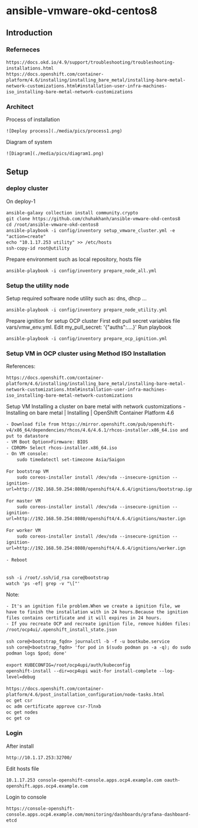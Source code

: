 # ansible-vmware-okd-centos8


## Introduction

### Referneces
    https://docs.okd.io/4.9/support/troubleshooting/troubleshooting-installations.html
    https://docs.openshift.com/container-platform/4.6/installing/installing_bare_metal/installing-bare-metal-network-customizations.html#installation-user-infra-machines-iso_installing-bare-metal-network-customizations

### Architect

Process of installation 

    ![Deploy process](./media/pics/process1.png)

Diagram of system

    ![Diagram](./media/pics/diagram1.png)
## Setup


### deploy cluster  

On deploy-1
    
    ansible-galaxy collection install community.crypto
    git clone https://github.com/chuhakhanh/ansible-vmware-okd-centos8
    cd /root/ansible-vmware-okd-centos8
    ansible-playbook -i config/inventory setup_vmware_cluster.yml -e "action=create"
    echo "10.1.17.253 utility" >> /etc/hosts
    ssh-copy-id root@utility

Prepare environment such as local repository, hosts file    
    
    ansible-playbook -i config/inventory prepare_node_all.yml

### Setup the utility node    

Setup required software node utility such as: dns, dhcp ...
    
    ansible-playbook -i config/inventory prepare_node_utility.yml
    
Prepare ignition for setup OCP cluster
First edit pull secret variables file vars/vmw_env.yml. Edit my_pull_secret: '{"auths":....}'
Run playbook

    ansible-playbook -i config/inventory prepare_ocp_ignition.yml
### Setup VM in OCP cluster using Method ISO Installation

References: 
    
    https://docs.openshift.com/container-platform/4.6/installing/installing_bare_metal/installing-bare-metal-network-customizations.html#installation-user-infra-machines-iso_installing-bare-metal-network-customizations

Setup VM Installing a cluster on bare metal with network customizations - Installing on bare metal | Installing | OpenShift Container Platform 4.6

    - Download file from https://mirror.openshift.com/pub/openshift-v4/x86_64/dependencies/rhcos/4.6/4.6.1/rhcos-installer.x86_64.iso and put to datastore
    - VM Boot Option>Firmware: BIOS
    - CDROM> Select rhcos-installer.x86_64.iso
    - On VM console:      
        sudo timedatectl set-timezone Asia/Saigon

    For bootstrap VM
        sudo coreos-installer install /dev/sda --insecure-ignition --ignition-url=http://192.168.50.254:8080/openshift4/4.6.4/ignitions/bootstrap.ign 
    
    For master VM
        sudo coreos-installer install /dev/sda --insecure-ignition --ignition-url=http://192.168.50.254:8080/openshift4/4.6.4/ignitions/master.ign 
    
    For worker VM
        sudo coreos-installer install /dev/sda --insecure-ignition --ignition-url=http://192.168.50.254:8080/openshift4/4.6.4/ignitions/worker.ign 

    - Reboot 


    ssh -i /root/.ssh/id_rsa core@bootstrap
    watch 'ps -ef| grep -v "\["'

Note: 

    - It's an ignition file problem.When we create a ignition file, we have to finish the installation with in 24 hours.Because the ignition files contains certificate and it will expires in 24 hours.
    - If you recreate OCP and recreate ignition file, remove hidden files: /root/ocp4ui/.openshift_install_state.json 

    ssh core@<bootstrap_fqdn> journalctl -b -f -u bootkube.service
    ssh core@<bootstrap_fqdn> 'for pod in $(sudo podman ps -a -q); do sudo podman logs $pod; done'
     
    export KUBECONFIG=/root/ocp4upi/auth/kubeconfig
    openshift-install --dir=ocp4upi wait-for install-complete --log-level=debug

    https://docs.openshift.com/container-platform/4.6/post_installation_configuration/node-tasks.html
    oc get csr
    oc adm certificate approve csr-7lnxb
    oc get nodes
    oc get co

### Login

After install 

    http://10.1.17.253:32700/

Edit hosts file

    10.1.17.253 console-openshift-console.apps.ocp4.example.com oauth-openshift.apps.ocp4.example.com

Login to console 

    https://console-openshift-console.apps.ocp4.example.com/monitoring/dashboards/grafana-dashboard-etcd